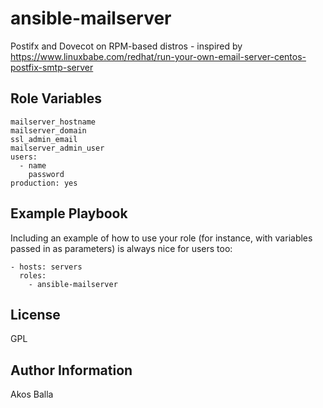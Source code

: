 ansible-mailserver
==================

Postifx and Dovecot on RPM-based distros - inspired by https://www.linuxbabe.com/redhat/run-your-own-email-server-centos-postfix-smtp-server

Role Variables
--------------

    mailserver_hostname
    mailserver_domain
    ssl_admin_email
    mailserver_admin_user
    users:
      - name
        password
    production: yes

Example Playbook
----------------

Including an example of how to use your role (for instance, with variables passed in as parameters) is always nice for users too:

    - hosts: servers
      roles:
        - ansible-mailserver

License
-------

GPL

Author Information
------------------

Akos Balla
